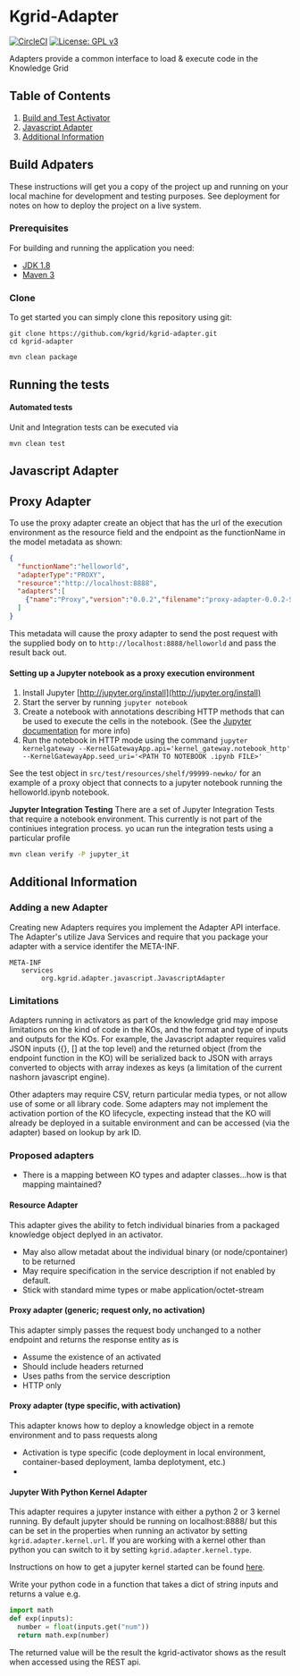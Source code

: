 # Kgrid-Adapter
[![CircleCI](https://circleci.com/gh/kgrid/kgrid-adapter/tree/master.svg?style=shield)](https://circleci.com/gh/kgrid/kgrid-adapter/tree/master)
[![License: GPL v3](https://img.shields.io/badge/License-GPLv3-blue.svg)](https://www.gnu.org/licenses/gpl-3.0)

Adapters provide a common interface to load & execute code in the Knowledge Grid

## Table of Contents

1. [Build and Test Activator](#build-adpaters)
1. [Javascript Adapter](#javascript-adapter)
1. [Additional Information](#additional-information)

## Build Adpaters
These instructions will get you a copy of the project up and running on your local machine for development and testing purposes. See deployment for notes on how to deploy the project on a live system.

### Prerequisites
For building and running the application you need:

- [JDK 1.8](http://www.oracle.com/technetwork/java/javase/downloads/jdk8-downloads-2133151.html)
- [Maven 3](https://maven.apache.org)

### Clone
To get started you can simply clone this repository using git:
```
git clone https://github.com/kgrid/kgrid-adapter.git
cd kgrid-adapter
```

```
mvn clean package
```
## Running the tests

#### Automated tests 
Unit and Integration tests can be executed via
```
mvn clean test
```

## Javascript Adapter

## Proxy Adapter

To use the proxy adapter create an object that has the url of the execution environment as the resource field and the endpoint as the functionName in the model metadata as shown:
```json
{
  "functionName":"helloworld",
  "adapterType":"PROXY",
  "resource":"http://localhost:8888",
  "adapters":[
    {"name":"Proxy","version":"0.0.2","filename":"proxy-adapter-0.0.2-SNAPSHOT.jar","download_url":"https://github.com/kgrid/ko-templates/releases/download/0.2/", "target":"adapters/"}
  ]
}
```
This metadata will cause the proxy adapter to send the post request with the supplied body on to `http://localhost:8888/helloworld` and pass the result back out.

#### Setting up a Jupyter notebook as a proxy execution environment

1. Install Jupyter [http://jupyter.org/install](http://jupyter.org/install) 
2. Start the server by running `jupyter notebook`
3. Create a notebook with annotations describing HTTP methods that can be used to execute the cells in the notebook. (See the [Jupyter documentation](http://jupyter-kernel-gateway.readthedocs.io/en/stable/http-mode.html) for more info)
4. Run the notebook in HTTP mode using the command 
`jupyter kernelgateway --KernelGatewayApp.api='kernel_gateway.notebook_http' --KernelGatewayApp.seed_uri='<PATH TO NOTEBOOK .ipynb FILE>' `

See the test object in `src/test/resources/shelf/99999-newko/` for an example of a proxy object that connects to a jupyter notebook running the helloworld.ipynb notebook.

**Jupyter Integration Testing**
There are a set of Jupyter Integration Tests that require a notebook environment. This currently is not 
part of the continiues integration process.  yo ucan run the integration tests using a particular profile

```bash
mvn clean verify -P jupyter_it
```


## Additional Information

### Adding a new Adapter
Creating new Adapters requires you implement the Adapter API interface. The Adapter's utilize Java Services and require that you package your adapter with a service identifer the META-INF.

```
META-INF
   services
        org.kgrid.adapter.javascript.JavascriptAdapter
```

### Limitations

Adapters running in activators as part of the knowledge grid may impose limitations on the kind of code in the KOs, and the format and type of inputs and outputs for the KOs. For example, the Javascript adapter requires valid JSON inputs ({}, [] at the top level) and the returned object (from the endpoint function in the KO) will be serialized back to JSON with arrays converted to objects with array indexes as keys (a limitation of the current nashorn javascript engine).

Other adapters may require CSV, return particular media types, or not allow use of some or all library code. Some adapters may not implement the activation portion of the KO lifecycle, expecting instead that the KO will already be deployed in a suitable environment and can be accessed (via the adapter) based on lookup by ark ID.

### Proposed adapters

- There is a mapping between KO types and adapter classes...how is that mapping maintained?

#### Resource Adapter

This adapter gives the ability to fetch individual binaries from a packaged knowledge object deplyed in an activator.
- May also allow metadat about the individual binary (or node/cpontainer) to be returned
- May require specification in the service description if not enabled by default.
- Stick with standard mime types or mabe application/octet-stream

#### Proxy adapter (generic; request only, no activation)

This adapter simply passes the request body unchanged to a nother endpoint and returns the response entity as is
- Assume the existence of an activated 
- Should include headers returned
- Uses paths from the service description
- HTTP only

#### Proxy adapter (type specific, with activation)

This adapter knows how to deploy a knowledge object in a remote environment and to pass requests along
- Activation is type specific (code deployment in local environment, container-based deployment, lamba deplotyment, etc.)
- 

#### Jupyter With Python Kernel Adapter

This adapter requires a jupyter instance with either a python 2 or 3 kernel running.
By default jupyter should be running on localhost:8888/ but this can be set in the properties when running an activator by setting `kgrid.adapter.kernel.url`.
If you are working with a kernel other than python you can switch to it by setting `kgrid.adapter.kernel.type`.

Instructions on how to get a jupyter kernel started can be found [here](https://jupyter-kernel-gateway.readthedocs.io/en/stable/getting-started.html).

Write your python code in a function that takes a dict of string inputs and returns a value e.g.
```python
import math
def exp(inputs):
  number = float(inputs.get("num"))
  return math.exp(number)
```

The returned value will be the result the kgrid-activator shows as the result when accessed using the REST api.
